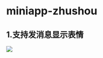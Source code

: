 # miniapp-zhushou
## 1.支持发消息显示表情
![](https://user-gold-cdn.xitu.io/2019/6/19/16b6f30e209160f0?w=360&h=680&f=gif&s=420482) 
